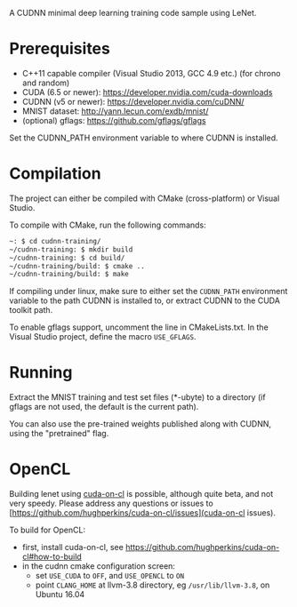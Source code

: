 A CUDNN minimal deep learning training code sample using LeNet.

Prerequisites
=============

* C++11 capable compiler (Visual Studio 2013, GCC 4.9 etc.) (for chrono and random)
* CUDA (6.5 or newer): https://developer.nvidia.com/cuda-downloads
* CUDNN (v5 or newer): https://developer.nvidia.com/cuDNN/
* MNIST dataset: http://yann.lecun.com/exdb/mnist/
* (optional) gflags: https://github.com/gflags/gflags

Set the CUDNN_PATH environment variable to where CUDNN is installed.


Compilation
===========

The project can either be compiled with CMake (cross-platform) or Visual Studio.

To compile with CMake, run the following commands:
```bash
~: $ cd cudnn-training/
~/cudnn-training: $ mkdir build
~/cudnn-training: $ cd build/
~/cudnn-training/build: $ cmake ..
~/cudnn-training/build: $ make
```

If compiling under linux, make sure to either set the ```CUDNN_PATH``` environment variable to the path CUDNN is installed to, or extract CUDNN to the CUDA toolkit path.

To enable gflags support, uncomment the line in CMakeLists.txt. In the Visual Studio project, define the macro ```USE_GFLAGS```.

Running
=======

Extract the MNIST training and test set files (*-ubyte) to a directory (if gflags are not used, the default is the current path).

You can also use the pre-trained weights published along with CUDNN, using the "pretrained" flag.

OpenCL
======

Building lenet using [cuda-on-cl](https://github.com/hughperkins/cuda-on-cl) is possible, although quite beta, and not very speedy. Please address any questions or issues to [https://github.com/hughperkins/cuda-on-cl/issues](cuda-on-cl issues).

To build for OpenCL:
- first, install cuda-on-cl, see https://github.com/hughperkins/cuda-on-cl#how-to-build
- in the cudnn cmake configuration screen:
  - set `USE_CUDA` to `OFF`, and `USE_OPENCL` to `ON`
  - point `CLANG_HOME` at llvm-3.8 directory, eg `/usr/lib/llvm-3.8`, on Ubuntu 16.04
